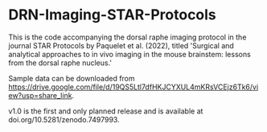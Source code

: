 # DRN-Imaging-STAR-Protocols
This is the code accompanying the dorsal raphe imaging protocol in the journal STAR Protocols by Paquelet et al. (2022), titled 'Surgical and analytical approaches to in vivo imaging in the mouse brainstem: lessons from the dorsal raphe nucleus.'

Sample data can be downloaded from https://drive.google.com/file/d/19QS5Ltl7dfHKJCYXUL4mKRsVCEjz6Tk6/view?usp=share_link. 

v1.0 is the first and only planned release and is available at doi.org/10.5281/zenodo.7497993. 
